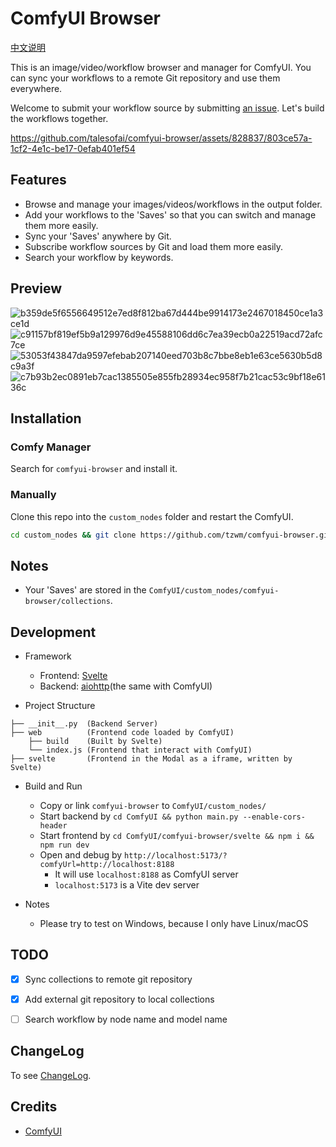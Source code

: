 # ComfyUI Browser

[中文说明](README_CN.md)

This is an image/video/workflow browser and manager for ComfyUI.
You can sync your workflows to a remote Git repository and use them everywhere.

Welcome to submit your workflow source by submitting [an issue](https://github.com/talesofai/comfyui-browser/issues/new?assignees=tzwm&labels=workflow-repo&projects=&template=new-workflow-repository.md&title=New+workflow+repo%3A). Let's build the workflows together.

https://github.com/talesofai/comfyui-browser/assets/828837/803ce57a-1cf2-4e1c-be17-0efab401ef54

## Features

- Browse and manage your images/videos/workflows in the output folder.
- Add your workflows to the 'Saves' so that you can switch and manage them more easily.
- Sync your 'Saves' anywhere by Git.
- Subscribe workflow sources by Git and load them more easily.
- Search your workflow by keywords.

## Preview

![b359de5f6556649512e7ed8f812ba67d444be9914173e2467018450ce1a3ce1d](https://github.com/talesofai/comfyui-browser/assets/828837/4b0b0f4c-28a8-49ef-98c2-d293df5b7747)
![c91157bf819ef5b9a129976d9e45588106dd6c7ea39ecb0a22519acd72afc7ce](https://github.com/talesofai/comfyui-browser/assets/828837/ee3df970-017c-4825-ab5d-9465cdb77ed6)
![53053f43847da9597efebab207140eed703b8c7bbe8eb1e63ce5630b5d8c9a3f](https://github.com/talesofai/comfyui-browser/assets/828837/4acb522a-f21c-47ad-9a23-56b08c6e73a5)
![c7b93b2ec0891eb7cac1385505e855fb28934ec958f7b21cac53c9bf18e6136c](https://github.com/talesofai/comfyui-browser/assets/828837/ef0d5cd2-9238-4e80-9f65-0f7db05ffbf3)

## Installation

### Comfy Manager

Search for `comfyui-browser` and install it.

### Manually

Clone this repo into the `custom_nodes` folder and restart the ComfyUI.

```bash
cd custom_nodes && git clone https://github.com/tzwm/comfyui-browser.git
```

## Notes

- Your 'Saves' are stored in the `ComfyUI/custom_nodes/comfyui-browser/collections`.


## Development

- Framework

  - Frontend: [Svelte](https://kit.svelte.dev/)
  - Backend: [aiohttp](https://docs.aiohttp.org/)(the same with ComfyUI)

- Project Structure

```
├── __init__.py  (Backend Server)
├── web          (Frontend code loaded by ComfyUI)
    ├── build    (Built by Svelte)
    └── index.js (Frontend that interact with ComfyUI)
├── svelte       (Frontend in the Modal as a iframe, written by Svelte)
```

- Build and Run

  - Copy or link `comfyui-browser` to `ComfyUI/custom_nodes/`
  - Start backend by `cd ComfyUI && python main.py --enable-cors-header`
  - Start frontend by `cd ComfyUI/comfyui-browser/svelte && npm i && npm run dev`
  - Open and debug by `http://localhost:5173/?comfyUrl=http://localhost:8188`
    - It will use `localhost:8188` as ComfyUI server
    - `localhost:5173` is a Vite dev server

- Notes

  - Please try to test on Windows, because I only have Linux/macOS


## TODO

- [x] Sync collections to remote git repository
- [x] Add external git repository to local collections
- [ ] Search workflow by node name and model name


## ChangeLog

To see [ChangeLog](CHANGELOG.md).


## Credits

- [ComfyUI](https://github.com/comfyanonymous/ComfyUI)
